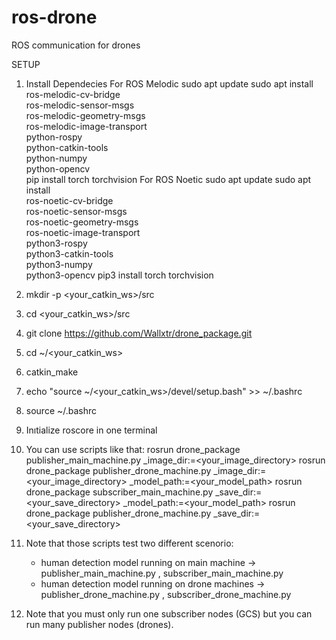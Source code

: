 # ros-drone
ROS communication for drones

SETUP
1. Install Dependecies
   For ROS Melodic
     sudo apt update
     sudo apt install \
        ros-melodic-cv-bridge \
        ros-melodic-sensor-msgs \
        ros-melodic-geometry-msgs \
        ros-melodic-image-transport \
        python-rospy \
        python-catkin-tools \
        python-numpy \
        python-opencv \
     pip install torch torchvision
   For ROS Noetic
     sudo apt update
     sudo apt install \
        ros-noetic-cv-bridge \
        ros-noetic-sensor-msgs \
        ros-noetic-geometry-msgs \
        ros-noetic-image-transport \
        python3-rospy \
        python3-catkin-tools \
        python3-numpy \
        python3-opencv
     pip3 install torch torchvision

2.  mkdir -p <your_catkin_ws>/src
   
3.  cd <your_catkin_ws>/src
   
4.  git clone https://github.com/Wallxtr/drone_package.git
      
5.  cd ~/<your_catkin_ws>

6.  catkin_make
   
7.  echo "source ~/<your_catkin_ws>/devel/setup.bash" >> ~/.bashrc
   
8.  source ~/.bashrc
   
9.  Inıtialize roscore in one terminal
   
11.  You can use scripts like that:
           rosrun drone_package publisher_main_machine.py  _image_dir:=<your_image_directory> 
           rosrun drone_package publisher_drone_machine.py _image_dir:=<your_image_directory> _model_path:=<your_model_path>
           rosrun drone_package subscriber_main_machine.py _save_dir:=<your_save_directory> _model_path:=<your_model_path>
           rosrun drone_package publisher_drone_machine.py _save_dir:=<your_save_directory>
   
12. Note that those scripts test two different scenorio:
       - human detection model running on main machine -> publisher_main_machine.py , subscriber_main_machine.py
       - human detection model running on drone machines -> publisher_drone_machine.py , subscriber_drone_machine.py

13.  Note that you must only run one subscriber nodes (GCS) but you can run many publisher nodes (drones).


   
